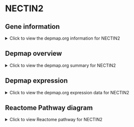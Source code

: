 <h1>NECTIN2</h1>

<h2>Gene information</h2>
<details>
  <summary>Click to view the depmap.org information for NECTIN2</summary>
  <iframe src="https://depmap.org/portal/gene/NECTIN2?tab=about" style="border:none;width:100%;height:800px"></iframe>
</details>

<h2>Depmap overview</h2>
<details>
  <summary>Click to view the depmap.org summary for NECTIN2</summary>
  <iframe src="https://depmap.org/portal/gene/NECTIN2?tab=overview" style="border:none;width:100%;height:800px"></iframe>
</details>

<h2>Depmap expression</h2>
<details>
  <summary>Click to view the depmap.org expression data for NECTIN2</summary>
  <iframe src="https://depmap.org/portal/gene/NECTIN2?tab=characterization" style="border:none;width:100%;height:800px"></iframe>
</details>



<h2>Reactome Pathway diagram</h2>
<details>
  <summary>Click to view Reactome pathway for NECTIN2</summary>
  <p>Nectin/Necl  trans heterodimerization</p>
  <iframe src="https://reactome.org/PathwayBrowser/#/R-HSA-420597" style="border:none;width:100%;height:800px"></iframe>
</details>



